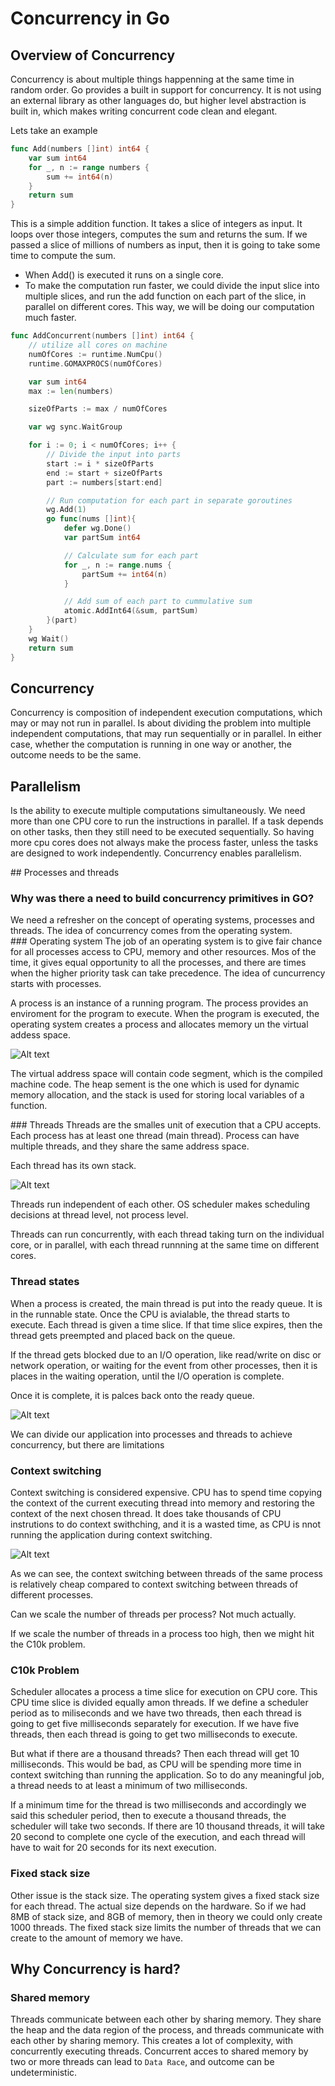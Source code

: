 # Concurrency in Go
## Overview of Concurrency
Concurrency is about multiple things happenning at the same time in random order. Go provides a built in support for concurrency. It is not using an external library as other languages do, but higher level abstraction is built in, which makes writing concurrent code clean and elegant.

Lets take an example

~~~go
func Add(numbers []int) int64 {
    var sum int64
    for _, n := range numbers {
        sum += int64(n)
    }
    return sum
}
~~~

This is a simple addition function. It takes a slice of integers as input. It loops over those integers, computes the sum and returns the sum. If we passed a slice of millions of numbers as input, then it is going to take some time to compute the sum.

- When Add() is executed it runs on a single core.
- To make the computation run faster, we could divide the input slice into multiple slices, and run the add function on each part of the slice, in parallel on different cores. This way, we will be doing our computation much faster.

~~~go
func AddConcurrent(numbers []int) int64 {
    // utilize all cores on machine
    numOfCores := runtime.NumCpu()
    runtime.GOMAXPROCS(numOfCores)

    var sum int64
    max := len(numbers)

    sizeOfParts := max / numOfCores

    var wg sync.WaitGroup

    for i := 0; i < numOfCores; i++ {
        // Divide the input into parts
        start := i * sizeOfParts
        end := start + sizeOfParts
        part := numbers[start:end]

        // Run computation for each part in separate goroutines
        wg.Add(1)
        go func(nums []int){
            defer wg.Done()
            var partSum int64

            // Calculate sum for each part
            for _, n := range.nums {
                partSum += int64(n)
            }

            // Add sum of each part to cummulative sum
            atomic.AddInt64(&sum, partSum)
        }(part)
    }
    wg Wait()
    return sum
}
~~~
## Concurrency
Concurrency is composition of independent execution computations, which may or may not run in parallel.
Is about dividing the problem into multiple independent computations, that may run sequentially or in parallel. In either case, whether the computation is running in one way or another, the outcome needs to be the same.

## Parallelism
Is the ability to execute multiple computations simultaneously. We need more than one CPU core to run the instructions in parallel. If a task depends on other tasks, then they still need to be executed sequentially. So having more cpu cores does not always make the process faster, unless the tasks are designed to work independently.
Concurrency enables parallelism.

## Processes and threads
### Why was there a need to build concurrency primitives in GO?
We need a refresher on the concept of operating systems, processes and threads. The idea of concurrency comes from the operating system.
### Operating system
The job of an operating system is to give fair chance for all processes access to CPU, memory and other resources. Mos of the time, it gives equal opportunity to all the processes, and there are times when the higher priority task can take precedence. The idea of cuncurrency starts with processes.

A process is an instance of a running program. The process provides an enviroment for the program to execute. When the program is executed, the operating system creates a process and allocates memory un the virtual addess space.

![Alt text](image.png)

The virtual address space will contain code segment, which is the compiled machine code.
The heap sement is the one which is used for dynamic memory allocation, and the stack is used for storing local variables of a function.


### Threads
Threads are the smalles unit of execution that a CPU accepts.
Each process has at least one thread (main thread). Process can have multiple threads, and they share the same address space.

Each thread has its own stack.

![Alt text](image-1.png)

Threads run independent of each other. OS scheduler makes scheduling decisions at thread level, not process level.

Threads can run concurrently, with each thread taking turn on the individual core, or in parallel, with each thread runnning at the same time on different cores.

### Thread states
When a process is created, the main thread is put into the ready queue. It is in the runnable state.
Once the CPU is avialable, the thread starts to execute. Each thread is given a time slice. If that time slice expires, then the thread gets preempted and placed back on the queue.

If the thread gets blocked due to an I/O operation, like read/write on disc or network operation, or waiting for the event from other processes, then it is places in the waiting operation, until the I/O operation is complete.

Once it is complete, it is palces back onto the ready queue.

![Alt text](image-2.png)

We can divide our application into processes and threads to achieve concurrency, but there are limitations

### Context switching
Context switching is considered expensive. CPU has to spend time copying the context of the current executing thread into memory and restoring the context of the next chosen thread. It does take thousands of CPU instrutions to do context swithching, and it is a wasted time, as CPU is nnot running the application during context switching.

![Alt text](image-3.png)

As we can see, the context switching between threads of the same process is relatively cheap compared to context switching between threads of different processes.

Can we scale the number of threads per process? Not much actually.

If we scale the number of threads in a process too high, then we might hit the  C10k problem.

### C10k Problem
Scheduler allocates a process a time slice for execution on CPU core. This CPU time slice is divided equally amon threads. If we define a scheduler period as to miliseconds and we have two threads, then each thread is going to get five milliseconds separately for execution. If we have five threads, then each thread is going to get two milliseconds to execute.

But what if there are a thousand threads? Then each thread will get 10 milliseconds. This would be bad, as CPU will be spending more time in context switching than running the application.
So to do any meaningful job, a thread needs to at least a minimum of two milliseconds.

If a minimum time for the thread is two milliseconds and accordingly we said this scheduler period, then to execute a thousand threads, the scheduler will take two seconds. If there are 10 thousand threads, it will take 20 second to complete one cycle of the execution, and each thread will have to wait for 20 seconds for its next execution.

### Fixed stack size
Other issue is the stack size. The operating system gives a fixed stack size for each thread. The actual size depends on the hardware. So if we had 8MB of stack size, and 8GB of memory, then in theory we could only create 1000 threads.
The fixed stack size limits the number of threads that we can create to the amount of memory we have.

## Why Concurrency is hard?
### Shared memory
Threads communicate between each other by sharing memory. They share the heap and the data region of the process, and threads communicate with each other by sharing memory. This creates a lot of complexity, with concurrently executing threads. Concurrent acces to shared memory by two or more threads can lead to `Data Race`, and outcome can be undeterministic.


